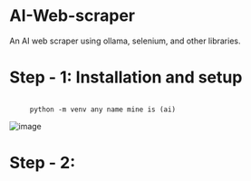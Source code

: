 # AI-Web-scraper
An AI web scraper using ollama, selenium, and other libraries.

<h1> Step - 1: Installation and setup </h1>
<code>
     python -m venv any name mine is (ai)
</code>

![image](https://github.com/user-attachments/assets/3ab722d6-5f96-4d90-9551-8ef143b66668)

<h1> Step - 2:  </h1>

